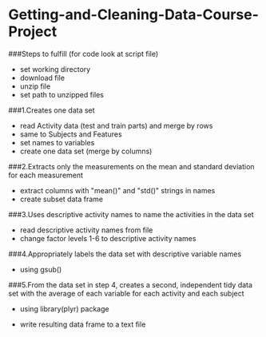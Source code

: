 Getting-and-Cleaning-Data-Course-Project
========================================
###Steps to fulfill (for code look at script file)
* set working directory
* download file 
* unzip file
* set path to unzipped files

###1.Creates one data set
* read Activity data (test and train parts) and merge by rows 
* same to Subjects and Features
* set names to variables
* create one data set (merge by columns)

###2.Extracts only the measurements on the mean and standard deviation for each measurement
* extract columns with "mean()" and "std()" strings in names
* create subset data frame

###3.Uses descriptive activity names to name the activities in the data set
* read descriptive activity names from file
* change factor levels 1-6 to descriptive activity names

###4.Appropriately labels the data set with descriptive variable names
* using gsub()

###5.From the data set in step 4, creates a second, independent tidy data set with the average of each variable for each activity and each subject
* using library(plyr) package

* write resulting data frame to a text file

